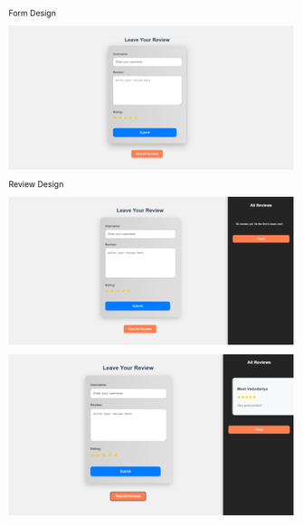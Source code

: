 Form Design

![Image Alt](https://github.com/MeetVadodariya/Project-React-js/blob/5f198213fa5b6f0ba5858653742b69d3c2e12947/Pr-4%20Comment/Review/Screenshot/1.png)

Review Design

![Image Alt](https://github.com/MeetVadodariya/Project-React-js/blob/5f198213fa5b6f0ba5858653742b69d3c2e12947/Pr-4%20Comment/Review/Screenshot/2.png)

![Image Alt](https://github.com/MeetVadodariya/Project-React-js/blob/5f198213fa5b6f0ba5858653742b69d3c2e12947/Pr-4%20Comment/Review/Screenshot/3.png)
